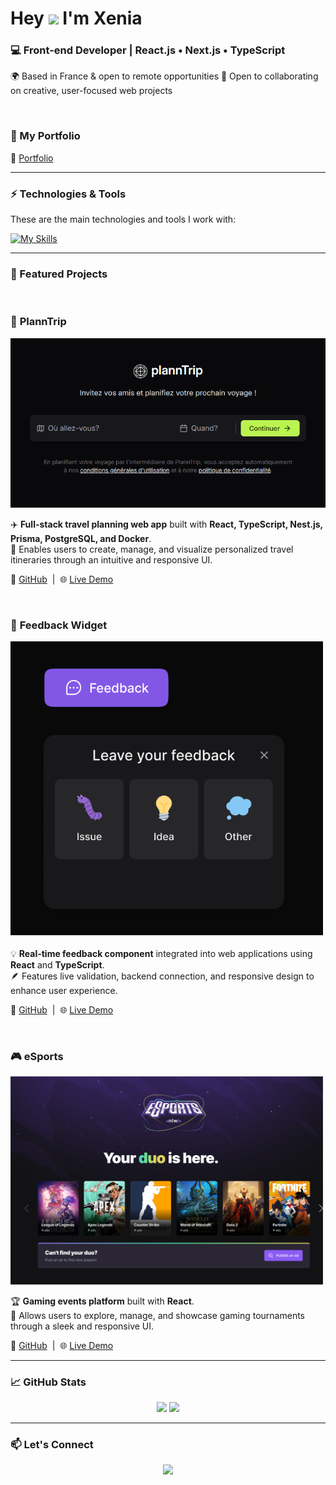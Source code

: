 <h1 align="start">Hey <img src="https://raw.githubusercontent.com/kaueMarques/kaueMarques/master/hi.gif" height="30px"> I'm Xenia</h1>

<h3 align="start">💻 Front-end Developer | React.js • Next.js • TypeScript</h3>

<p align="start">
🌍 Based in France & open to remote opportunities  
🤝 Open to collaborating on creative, user-focused web projects  
</p>

<br>

### 🎨 My Portfolio  
🔗 <a href="https://xeniadev.netlify.app/" target="_blank">Portfolio</a>

----

### ⚡ Technologies & Tools  

These are the main technologies and tools I work with:

[![My Skills](https://skillicons.dev/icons?i=html,css,js,ts,react,next,tailwind,mui,nodejs,nest,prisma,supabase,docker,figma,gitlab)](https://skillicons.dev)

----

### 🧩 Featured Projects  

<br>

### 🧭 **PlannTrip**
<img src="assets/img/plannTrip.png" width="600" alt="PlannTrip preview"/>

✈️ **Full-stack travel planning web app** built with **React, TypeScript, Nest.js, Prisma, PostgreSQL, and Docker**.  
🧠 Enables users to create, manage, and visualize personalized travel itineraries through an intuitive and responsive UI.  

🔗 [GitHub](https://github.com/xeniaalex3/PlannTrip) &nbsp;|&nbsp; 🌐 [Live Demo](https://planntrip.netlify.app/)

<br>

### 💬 **Feedback Widget**
<img src="assets/img/feedback1.png" width="500" alt="Feedback Widget preview"/>

💡 **Real-time feedback component** integrated into web applications using **React** and **TypeScript**.  
🪶 Features live validation, backend connection, and responsive design to enhance user experience.  

🔗 [GitHub](https://github.com/xeniaalex3/Feedback-Widget) &nbsp;|&nbsp; 🌐 [Live Demo](https://feedback-widget-xi-snowy.vercel.app/)

<br>

### 🎮 **eSports**
<img src="assets/img/esports.png" width="500" alt="Feedback Widget preview"/>

🏆 **Gaming events platform** built with **React**.  
🎯 Allows users to explore, manage, and showcase gaming tournaments through a sleek and responsive UI.  

🔗 [GitHub](https://github.com/xeniaalex3/eSports) &nbsp;|&nbsp; 🌐 [Live Demo](https://e-sports-phi.vercel.app/)

----

### 📈 GitHub Stats  
<p align="center">
<img height="150" src="https://github-readme-stats.vercel.app/api?username=xeniaalex3&show_icons=true&theme=tokyonight" />
<img height="150" src="https://github-readme-stats.vercel.app/api/top-langs/?username=xeniaalex3&layout=compact&theme=tokyonight" />
</p>

----

### 📫 Let's Connect  

<p align="center">
<a href="https://xeniadev.netlify.app" target="_blank"><img src="https://img.shields.io/badge/Portfolio-000?style=for-the-badge&logo=vercel&logoColor=white" /></a>
</p>













